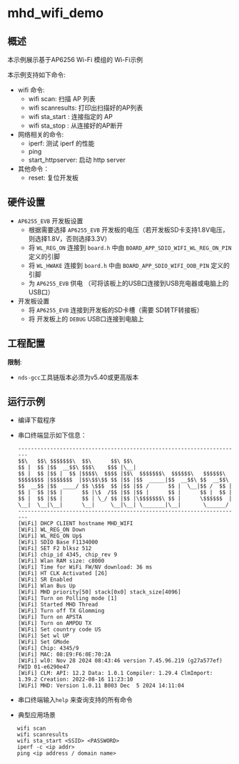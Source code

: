 # mhd_wifi_demo

## 概述

本示例展示基于AP6256 Wi-Fi 模组的 Wi-Fi示例

本示例支持如下命令:
- wifi 命令:
  - wifi scan: 扫描 AP 列表
  - wifi scanresults: 打印出扫描好的AP列表
  - wifi sta_start <SSID> <PASSWORD> : 连接指定的 AP
  - wifi sta_stop : 从连接好的AP断开
- 网络相关的命令:
  - iperf: 测试 iperf 的性能
  - ping
  - start_httpserver: 启动 http server
- 其他命令：
  - reset: 复位开发板

## 硬件设置

- `AP6255_EVB` 开发板设置
  - 根据需要选择 `AP6255_EVB` 开发板的电压（若开发板SD卡支持1.8V电压，则选择1.8V，否则选择3.3V）
  - 将 `WL_REG_ON` 连接到 `board.h` 中由 `BOARD_APP_SDIO_WIFI_WL_REG_ON_PIN` 定义的引脚
  - 将 `WL_HWAKE` 连接到 `board.h` 中由 `BOARD_APP_SDIO_WIFI_OOB_PIN` 定义的引脚
  - 为 `AP6255_EVB` 供电 （可将该板上的USB口连接到USB充电器或电脑上的USB口）
- 开发板设置
  - 将 `AP6255_EVB` 连接到开发板的SD卡槽（需要 SD转TF转接板）
  - 将 开发板上的 `DEBUG` USB口连接到电脑上

## 工程配置

**限制**:

- `nds-gcc`工具链版本必须为v5.40或更高版本

## 运行示例

* 编译下载程序
* 串口终端显示如下信息：

  ```console
  ----------------------------------------------------------------------
  $$\   $$\ $$$$$$$\  $$\      $$\ $$\
  $$ |  $$ |$$  __$$\ $$$\    $$$ |\__|
  $$ |  $$ |$$ |  $$ |$$$$\  $$$$ |$$\  $$$$$$$\  $$$$$$\   $$$$$$\
  $$$$$$$$ |$$$$$$$  |$$\$$\$$ $$ |$$ |$$  _____|$$  __$$\ $$  __$$\
  $$  __$$ |$$  ____/ $$ \$$$  $$ |$$ |$$ /      $$ |  \__|$$ /  $$ |
  $$ |  $$ |$$ |      $$ |\$  /$$ |$$ |$$ |      $$ |      $$ |  $$ |
  $$ |  $$ |$$ |      $$ | \_/ $$ |$$ |\$$$$$$$\ $$ |      \$$$$$$  |
  \__|  \__|\__|      \__|     \__|\__| \_______|\__|       \______/
  ----------------------------------------------------------------------
  [WiFi] DHCP CLIENT hostname MHD_WIFI
  [WiFi] WL_REG_ON Down
  [WiFi] WL_REG_ON Up$
  [WiFi] SDIO Base F1134000
  [WiFi] SET F2 blksz 512
  [WiFi] chip_id 4345, chip_rev 9
  [WiFi] Wlan RAM size: c8000
  [WiFi] Time for WiFi FW/NV download: 36 ms
  [WiFi] HT CLK Activated [26]
  [WiFi] SR Enabled
  [WiFi] Wlan Bus Up
  [WiFi] MHD priority[50] stack[0x0] stack_size[4096]
  [WiFi] Turn on Polling mode [1]
  [WiFi] Started MHD Thread
  [WiFi] Turn off TX Glomming
  [WiFi] Turn on APSTA
  [WiFi] Turn on AMPDU TX
  [WiFi] Set country code US
  [WiFi] Set wl UP
  [WiFi] Set GMode
  [WiFi] Chip: 4345/9
  [WiFi] MAC: 08:E9:F6:0E:70:2A
  [WiFi] wl0: Nov 28 2024 08:43:46 version 7.45.96.219 (g27a577ef) FWID 01-e6290e47
  [WiFi] CLM: API: 12.2 Data: 1.0.1 Compiler: 1.29.4 ClmImport: 1.39.2 Creation: 2022-08-16 11:23:10
  [WiFi] MHD: Version 1.0.11 B003 Dec  5 2024 14:11:04

  ```
* 串口终端输入`help` 来查询支持的所有命令
* 典型应用场景
```console
   wifi scan
   wifi scanresults
   wifi sta_start <SSID> <PASSWORD>
   iperf -c <ip addr>
   ping <ip address / domain name>
```